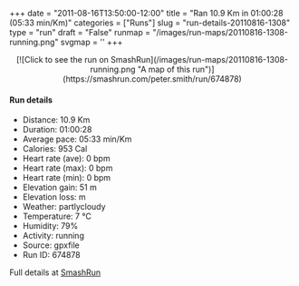 +++
date = "2011-08-16T13:50:00-12:00"
title = "Ran 10.9 Km in 01:00:28 (05:33 min/Km)"
categories = ["Runs"]
slug = "run-details-20110816-1308"
type = "run"
draft = "False"
runmap = "/images/run-maps/20110816-1308-running.png"
svgmap = '<polyline points="7 61, 12 58, 15 54, 15 51, 13 49, 13 46, 6 44, 4 41, 1 39, 7 42, 15 43, 18 44, 22 46, 24 47, 32 49, 47 49, 57 51, 58 51, 62 53, 69 59, 75 62, 80 62, 93 59, 97 57, 100 54, 93 59, 84 61, 76 62, 72 61, 67 58, 59 51, 56 50, 45 49, 37 49, 31 48, 16 43, 3 40, 2 39, 0 41, 1 43, 4 44, 9 44, 9 46, 12 49">'
+++



<!--more-->

<center>
[![Click to see the run on SmashRun](/images/run-maps/20110816-1308-running.png "A map of this run")](https://smashrun.com/peter.smith/run/674878)
</center>

#### Run details

* Distance: 10.9 Km
* Duration: 01:00:28
* Average pace: 05:33 min/Km
* Calories: 953 Cal
* Heart rate (ave): 0 bpm
* Heart rate (max): 0 bpm
* Heart rate (min): 0 bpm
* Elevation gain: 51 m
* Elevation loss:  m
* Weather: partlycloudy
* Temperature: 7 &deg;C
* Humidity: 79%
* Activity: running
* Source: gpxfile
* Run ID: 674878

Full details at [SmashRun](https://smashrun.com/peter.smith/run/674878)